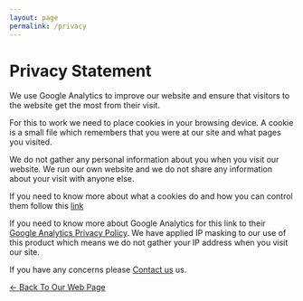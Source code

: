 ```yaml
---
layout: page
permalink: /privacy
---
```



# Privacy Statement

We use Google Analytics to improve our website and ensure that visitors to the website get the most from their visit.

For this to work we need to place cookies in your browsing device. A cookie is a small file which remembers that you were at our site and what pages you visited.

We do not gather any personal information about you when you visit our website. We run our own website and we do not share any information about your visit with anyone else.

If you need to know more about what a cookies do and how you can control them follow this [link](https://www.aboutcookies.org/cookie-faq/)

If you need to know more about Google Analytics for this link to their [Google Analytics Privacy Policy](https://support.google.com/analytics/answer/6004245?hl=en). We have applied IP masking to our use of this product which means we do not gather your IP address when you visit our site.

If you have any concerns please [Contact us](../contact/) us.


[<- Back To Our Web Page](../.)
